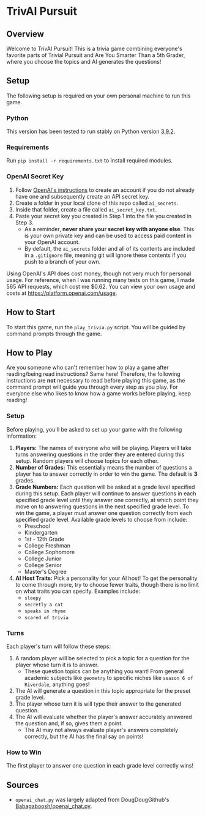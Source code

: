# TrivAI Pursuit

## Overview
Welcome to TrivAI Pursuit! This is a trivia game combining everyone's favorite parts of Trivial Pursuit and Are You Smarter Than a 5th Grader, where you choose the topics and AI generates the questions!

## Setup
The following setup is required on your own personal machine to run this game.

### Python
This version has been tested to run stably on Python version [3.9.2](https://www.python.org/downloads/release/python-392/).

### Requirements
Run `pip install -r requirements.txt` to install required modules.

### OpenAI Secret Key
1. Follow [OpenAI's instructions](https://platform.openai.com/docs/quickstart/account-setup) to create an account if you do not already have one and subsequently create an API secret key.
2. Create a folder in your local clone of this repo called `ai_secrets`.
3. Inside that folder, create a file called `ai_secret_key.txt`.
4. Paste your secret key you created in Step 1 into the file you created in Step 3.
    * As a reminder, **never share your secret key with anyone else**. This is your own private key and can be used to access paid content in your OpenAI account.
    * By default, the `ai_secrets` folder and all of its contents are included in a `.gitignore` file, meaning git will ignore these contents if you push to a branch of your own.

Using OpenAI's API does cost money, though not very much for personal usage. For reference, when I was running many tests on this game, I made 565 API requests, which cost me $0.62. You can view your own usage and costs at https://platform.openai.com/usage.

## How to Start
To start this game, run the `play_trivia.py` script. You will be guided by command prompts through the game.

## How to Play
Are you someone who can't remember how to play a game after reading/being read instructions? Same here! Therefore, the following instructions are **not** necessary to read before playing this game, as the command prompt will guide you through every step as you play. For everyone else who likes to know how a game works before playing, keep reading!

### Setup
Before playing, you'll be asked to set up your game with the following information:

1. **Players:** The names of everyone who will be playing. Players will take turns answering questions in the order they are entered during this setup. Random players will choose topics for each other.
2. **Number of Grades:** This essentially means the number of questions a player has to answer correctly in order to win the game. The default is **3** grades.
3. **Grade Numbers:** Each question will be asked at a grade level specified during this setup. Each player will continue to answer questions in each specified grade level until they answer one correctly, at which point they move on to answering questions in the next specified grade level. To win the game, a player must answer one question correctly from each specified grade level. Available grade levels to choose from include:
    * Preschool
    * Kindergarten
    * 1st - 12th Grade
    * College Freshman
    * College Sophomore
    * College Junior
    * College Senior
    * Master's Degree
4. **AI Host Traits:** Pick a personality for your AI host! To get the personality to come through more, try to choose fewer traits, though there is no limit on what traits you can specify. Examples include:
    * `sleepy`
    * `secretly a cat`
    * `speaks in rhyme`
    * `scared of trivia`

### Turns
Each player's turn will follow these steps:

1. A random player will be selected to pick a topic for a question for the player whose turn it is to answer.
    * These question topics can be anything you want! From general academic subjects like `geometry` to specific niches like `season 6 of Riverdale`, anything goes!
2. The AI will generate a question in this topic appropriate for the preset grade level.
3. The player whose turn it is will type their answer to the generated question. 
4. The AI will evaluate whether the player's answer accurately answered the question and, if so, gives them a point.
    * The AI may not always evaluate player's answers completely correctly, but the AI has the final say on points!

### How to Win
The first player to answer one question in each grade level correctly wins!

## Sources
* `openai_chat.py` was largely adapted from DougDougGithub's [Babagaboosh/openai_chat.py](https://github.com/DougDougGithub/Babagaboosh/blob/main/openai_chat.py).